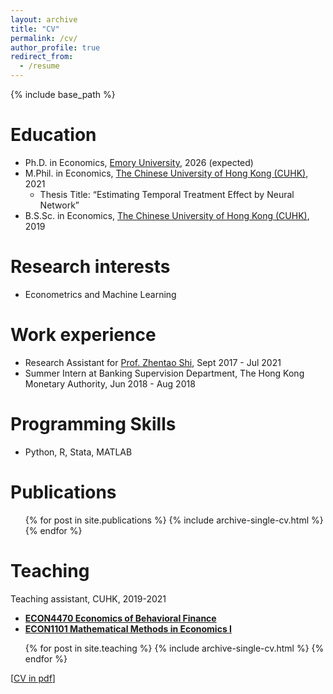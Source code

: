 ```yaml
---
layout: archive
title: "CV"
permalink: /cv/
author_profile: true
redirect_from:
  - /resume
---
```


{% include base_path %}

Education
======
* Ph.D. in Economics, [Emory University](https://economics.emory.edu/), 2026 (expected) 
* M.Phil. in Economics, [The Chinese University of Hong Kong (CUHK)](http://www.econ.cuhk.edu.hk/), 2021
  - Thesis Title: “Estimating Temporal Treatment Effect by Neural Network”
* B.S.Sc. in Economics, [The Chinese University of Hong Kong (CUHK)](http://www.econ.cuhk.edu.hk/), 2019

Research interests
======
* Econometrics and Machine Learning

Work experience
======
* Research Assistant for [Prof. Zhentao Shi](http://zhentaoshi.github.io/), Sept 2017 - Jul 2021
* Summer Intern at Banking Supervision Department, The Hong Kong Monetary Authority, Jun 2018 - Aug 2018
  
Programming Skills
======
* Python, R, Stata, MATLAB 

Publications
======
  <ul>{% for post in site.publications %}
    {% include archive-single-cv.html %}
  {% endfor %}</ul>
  
<!-- Talks
======
  <ul>{% for post in site.talks %}
    {% include archive-single-talk-cv.html %}
  {% endfor %}</ul> -->
  
Teaching 
======
Teaching assistant, CUHK, 2019-2021
 * <b><u> ECON4470 Economics of Behavioral Finance</u> </b> <br>
 * <b><u> ECON1101 Mathematical Methods in Economics I </u></b>
<ul>{% for post in site.teaching %}
        {% include archive-single-cv.html %}
      {% endfor %}  </ul>



  
  
[[CV in pdf](/files/CV.pdf)]

<!-- Service and leadership
======
* Currently signed in to 43 different slack teams -->
